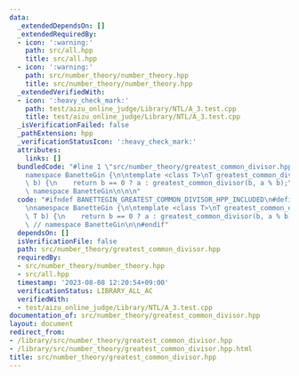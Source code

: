 ```yaml
---
data:
  _extendedDependsOn: []
  _extendedRequiredBy:
  - icon: ':warning:'
    path: src/all.hpp
    title: src/all.hpp
  - icon: ':warning:'
    path: src/number_theory/number_theory.hpp
    title: src/number_theory/number_theory.hpp
  _extendedVerifiedWith:
  - icon: ':heavy_check_mark:'
    path: test/aizu_online_judge/Library/NTL/A_3.test.cpp
    title: test/aizu_online_judge/Library/NTL/A_3.test.cpp
  _isVerificationFailed: false
  _pathExtension: hpp
  _verificationStatusIcon: ':heavy_check_mark:'
  attributes:
    links: []
  bundledCode: "#line 1 \"src/number_theory/greatest_common_divisor.hpp\"\n\n\n\n\
    namespace BanetteGin {\n\ntemplate <class T>\nT greatest_common_divisor(T a, T\
    \ b) {\n    return b == 0 ? a : greatest_common_divisor(b, a % b);\n}\n\n}  //\
    \ namespace BanetteGin\n\n\n"
  code: "#ifndef BANETTEGIN_GREATEST_COMMON_DIVISOR_HPP_INCLUDED\n#define BANETTEGIN_GREATEST_COMMON_DIVISOR_HPP_INCLUDED\n\
    \nnamespace BanetteGin {\n\ntemplate <class T>\nT greatest_common_divisor(T a,\
    \ T b) {\n    return b == 0 ? a : greatest_common_divisor(b, a % b);\n}\n\n} \
    \ // namespace BanetteGin\n\n#endif"
  dependsOn: []
  isVerificationFile: false
  path: src/number_theory/greatest_common_divisor.hpp
  requiredBy:
  - src/number_theory/number_theory.hpp
  - src/all.hpp
  timestamp: '2023-08-08 12:20:54+09:00'
  verificationStatus: LIBRARY_ALL_AC
  verifiedWith:
  - test/aizu_online_judge/Library/NTL/A_3.test.cpp
documentation_of: src/number_theory/greatest_common_divisor.hpp
layout: document
redirect_from:
- /library/src/number_theory/greatest_common_divisor.hpp
- /library/src/number_theory/greatest_common_divisor.hpp.html
title: src/number_theory/greatest_common_divisor.hpp
---
```

